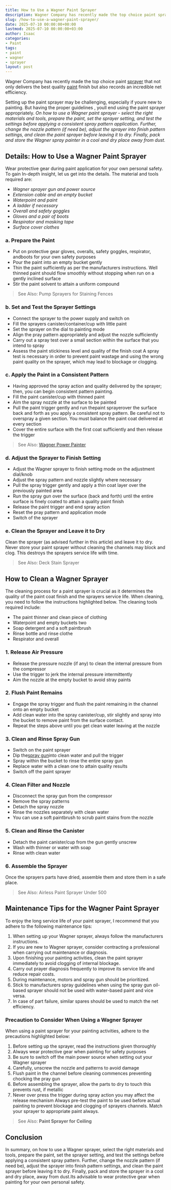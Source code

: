 ```yaml
---
title: How to Use a Wagner Paint Sprayer
description: Wagner Company has recently made the top choice paint sprayer that not only delivers the best quality paint finish but also records an incredible net...
slug: /how-to-use-a-wagner-paint-sprayer/
date: 2025-07-10 00:00:00+00:00
lastmod: 2025-07-10 00:00:00+03:00
author: Isaac
categories:
- Paint
tags:
- paint
- wagner
- sprayer
layout: post
---
```

Wagner Company has recently made the top choice paint [sprayer](https://pestpolicy.com/best-paint-sprayer-for-ceiling/) that not only delivers the best quality [paint](https://pestpolicy.com/best-paint-sprayer-for-doors/) finish but also records an incredible net efficiency.

Setting up the paint sprayer may be challenging, especially if youre new to painting. But having the
proper guidelines
, youll end using the paint sprayer appropriately.
*On how to use a Wagner paint sprayer - select the right materials and tools, prepare the paint, set the sprayer setting, and test the settings before applying a consistent spray pattern application.*
*Further, change the nozzle pattern (if need be), adjust the sprayer into finish pattern settings, and clean the paint sprayer before leaving it to dry. Finally, pack and store the Wagner spray painter in a cool and dry place away from dust.*
## Details: How to Use a Wagner Paint Sprayer
Wear protective gear during paint application for your own personal safety. To gain In-depth insight, let us get into the details. The material and tools required are:
- *Wagner sprayer gun and power source*
- *Extension cable and an empty bucket*
- *Waterpoint and paint*
- *A ladder  if necessary*
- *Overall and safety goggles*
- *Gloves and a pair of boots*
- *Respirator and masking tape*
- *Surface cover clothes*
### a. Prepare the Paint
- Put on protective gear  gloves, overalls, safety goggles, respirator, andboots for your own safety purposes
- Pour the paint into an empty bucket gently
- Thin the paint sufficiently as per the manufacturers instructions. Well thinned paint should flow smoothly without stopping when run on a gently inclined surface
- Stir the paint solvent to attain a uniform compound

> See Also:
> Pump Sprayers for Staining Fences
### b. Set and Test the Sprayer Settings
- Connect the sprayer to the power supply and switch on
- Fill the sprayers canister/container/cup with little paint
- Set the sprayer on the dial to painting mode
- Align the pray pattern appropriately and adjust the nozzle sufficiently
- Carry out a spray test over a small section within the surface that you intend to spray
- Assess the paint stickiness level and quality of the finish coat
A spray test is necessary in order to prevent paint wastage and using the wrong paint quality on the sprayer, which may lead to blockage or clogging.
### c. Apply the Paint in a Consistent Pattern
- Having approved the spray action and quality delivered by the sprayer; then, you can begin consistent pattern painting.
- Fill the paint canister/cup with thinned paint
- Aim the spray nozzle at the surface to be painted
- Pull the paint trigger gently and run thepaint sprayerover the surface back and forth as you apply a consistent spray pattern. Be careful not to overspray a given section. You must balance the paint coat delivered at every section
- Cover the entire surface with the first coat sufficiently and then release the trigger
> See Also:
> [Wagner Power Painter](https://pestpolicy.com/wagner-power-painter-review/)
### d. Adjust the Sprayer to Finish Setting
- Adjust the Wagner sprayer to finish setting mode on the adjustment dial/knob
- Adjust the spray pattern and nozzle slightly  where necessary
- Pull the spray trigger gently and apply a thin coat layer over the previously painted area
- Run the spray gun over the surface (back and forth) until the entire surface is finely coated to attain a quality paint finish
- Release the paint trigger and end spray action
- Reset the pray pattern and application mode
- Switch of the sprayer
### e. Clean the Sprayer and Leave it to Dry
Clean the sprayer (as advised further in this article) and leave it to dry.
Never store your paint sprayer without cleaning  the channels may block and clog. This destroys the sprayers service life with time.
> See Also:
> Deck Stain Sprayer
## How to Clean a Wagner Sprayer
The cleaning process for a paint sprayer is crucial as it determines the quality of the paint coat finish and the sprayers service life.
When cleaning, you need to follow the instructions highlighted below. The cleaning tools required include:
- The paint thinner and clean piece of clothing
- Waterpoint and empty buckets  two
- Soap detergent and a soft paintbrush
- Rinse bottle and rinse clothe
- Respirator and overall
### 1. Release Air Pressure
- Release the pressure nozzle (if any) to clean the internal pressure from the compressor
- Use the trigger to jerk the internal pressure intermittently
- Aim the nozzle at the empty bucket to avoid stray paints
### 2. Flush Paint Remains
- Engage the spray trigger and flush the paint remaining in the channel onto an empty bucket
- Add clean water into the spray canister/cup, stir slightly and spray into the bucket to remove paint from the surface contact.
- Repeat the steps above until you get clean water leaving at the nozzle
### 3. Clean and Rinse Spray Gun
- Switch on the paint sprayer
- Dip the[spray gun](https://www.amazon.com/Wagner-0529033-Home-Decor-Sprayer/dp/B01BVEI3X4/ref=sr_1_35?dchild=1&keywords=-+Wagner+sprayer&qid=1611835813&sr=8-35)into clean water and pull the trigger
- Spray within the bucket to rinse the entire spray gun
- Replace water with a clean one to attain quality results
- Switch off the paint sprayer
### 4. Clean Filter and Nozzle
- Disconnect the spray gun from the compressor
- Remove the spray patterns
- Detach the spray nozzle
- Rinse the nozzles separately with clean water
- You can use a soft paintbrush to scrub paint stains from the nozzle
### 5. Clean and Rinse the Canister
- Detach the paint canister/cup from the gun gently  unscrew
- Wash with thinner or water with soap
- Rinse with clean water
### 6. Assemble the Sprayer
Once the sprayers parts have dried, assemble them and store them in a safe place.
> See Also:
> Airless Paint Sprayer Under 500
## Maintenance Tips for the Wagner Paint Sprayer
To enjoy the long service life of your paint sprayer, I recommend that you adhere to the following maintenance tips:
1. When setting up your Wagner sprayer, always follow the manufacturers instructions.
2. If you are new to Wagner sprayer, consider contracting a professional when carrying out maintenance or diagnosis.
3. Upon finishing your painting activities, clean the paint sprayer immediately to avoid clogging of internal blockage.
4. Carry out prayer diagnosis frequently to improve its service life and reduce repair costs.
5. During maintenance, motors and spray gun should be prioritized.
6. Stick to manufacturers spray guidelines when using the spray gun  oil-based sprayer should not be used with water-based paint and vice versa.
7. In case of part failure, similar spares should be used to match the net efficiency.
### Precaution to Consider When Using a Wagner Sprayer
When using a paint sprayer for your painting activities, adhere to the precautions highlighted below:
1. Before setting up the sprayer, read the instructions given thoroughly
2. Always wear protective gear when painting for safety purposes
3. Be sure to switch off the main power source when setting out your Wagner sprayer
4. Carefully, unscrew the nozzle and patterns to avoid damage
5. Flush paint in the channel before cleaning commences preventing chocking the pray gun
6. Before assembling the sprayer, allow the parts to dry to touch  this prevents rust, if metallic
7. Never over press the trigger during spray action  you may affect the release mechanism
Always pre-test the paint to be used before actual painting to prevent blockage and clogging of sprayers channels. Match your sprayer to appropriate paint always.
> See Also:
> **Paint Sprayer for Ceiling**
## Conclusion
In summary, on how to use a Wagner sprayer, select the right materials and tools, prepare the paint, set the sprayer setting, and test the settings before applying a consistent spray pattern.
Further, change the nozzle pattern (if need be), adjust the sprayer into finish pattern settings, and clean the paint sprayer before leaving it to dry.
Finally, pack and store the sprayer in a cool and dry place, away from dust.Its advisable to wear protective gear when painting for your own personal safety.
